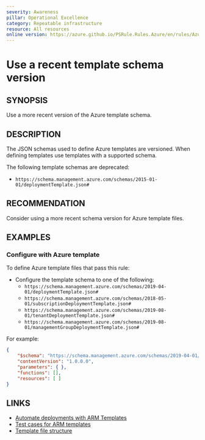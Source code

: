 ```yaml
---
severity: Awareness
pillar: Operational Excellence
category: Repeatable infrastructure
resource: All resources
online version: https://azure.github.io/PSRule.Rules.Azure/en/rules/Azure.Template.TemplateSchema/
---
```


# Use a recent template schema version

## SYNOPSIS

Use a more recent version of the Azure template schema.

## DESCRIPTION

The JSON schemas used to define Azure templates are versioned.
When defining templates use templates with a supported schema.

The following template schemas are deprecated:

- `https://schema.management.azure.com/schemas/2015-01-01/deploymentTemplate.json#`

## RECOMMENDATION

Consider using a more recent schema version for Azure template files.

## EXAMPLES

### Configure with Azure template

To define Azure template files that pass this rule:

- Configure the template schema to one of the following:
  - `https://schema.management.azure.com/schemas/2019-04-01/deploymentTemplate.json#`
  - `https://schema.management.azure.com/schemas/2018-05-01/subscriptionDeploymentTemplate.json#`
  - `https://schema.management.azure.com/schemas/2019-08-01/tenantDeploymentTemplate.json#`
  - `https://schema.management.azure.com/schemas/2019-08-01/managementGroupDeploymentTemplate.json#`

For example:

```json
{
    "$schema": "https://schema.management.azure.com/schemas/2019-04-01/deploymentTemplate.json#",
    "contentVersion": "1.0.0.0",
    "parameters": { },
    "functions": [],
    "resources": [ ]
}
```

## LINKS

- [Automate deployments with ARM Templates](https://learn.microsoft.com/azure/architecture/framework/devops/automation-infrastructure#automate-deployments-with-arm-templates)
- [Test cases for ARM templates](https://learn.microsoft.com/azure/azure-resource-manager/templates/template-test-cases)
- [Template file structure](https://learn.microsoft.com/azure/azure-resource-manager/templates/template-syntax)
